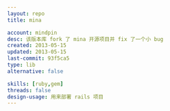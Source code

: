 ```yaml
---
layout: repo
title: mina

account: mindpin
desc: 该版本库 fork 了 mina 开源项目并 fix 了一个小 bug
created: 2013-05-15
updated: 2013-05-15
last-commit: 93f5ca5
type: lib
alternative: false

skills: [ruby,gem]
threads: false
design-usage: 用来部署 rails 项目
---
```

